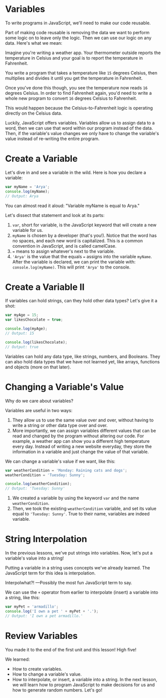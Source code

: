 # Variables
To write programs in JavaScript, we'll need to make our code reusable.

Part of making code reusable is removing the data we want to perform some logic on to leave only the logic. Then we can use our logic on any data. Here's what we mean:

Imagine you're writing a weather app. Your thermometer outside reports the temperature in Celsius and your goal is to report the temperature in Fahrenheit.

You write a program that takes a temperature like `15` degrees Celsius, then multiplies and divides it until you get the temperature in Fahrenheit.

Once you've done this though, you see the temperature now reads `16` degrees Celsius. In order to find Fahrenheit again, you'd need to write a whole new program to convert `16` degrees Celsius to Fahrenheit.

This would happen because the Celsius-to-Fahrenheit logic is operating directly on the Celsius data.

Luckily, JavaScript offers variables. Variables allow us to assign data to a word, then we can use that word within our program instead of the data. Then, if the variable's value changes we only have to change the variable's value instead of re-writing the entire program.



# Create a Variable
Let's dive in and see a variable in the wild. Here is how you declare a variable:



```JavaScript
var myName = 'Arya';
console.log(myName);
// Output: Arya
```


You can almost read it aloud: "Variable myName is equal to Arya."

Let's dissect that statement and look at its parts:

1. `var`, short for variable, is the JavaScript keyword that will create a new variable for us.
1. `myName` is chosen by a developer (that's you!). Notice that the word has no spaces, and each new word is capitalized. This is a common convention in JavaScript, and is called camelCase.
3. ``=`` means to assign whatever's next to the variable.
4. ``'Arya'`` is the value that the equals ``=`` assigns into the variable `myName`.
After the variable is declared, we can print the variable with: `console.log(myName)`. This will print ``'Arya'`` to the console.



# Create a Variable II
If variables can hold strings, can they hold other data types? Let's give it a shot:


```JavaScript
var myAge = 15;
var likesChocolate = true;

console.log(myAge);
// Output: 15

console.log(likesChocolate);
// Output: true
```


Variables can hold any data type, like strings, numbers, and Booleans. They can also hold data types that we have not learned yet, like arrays, functions and objects (more on that later).



# Changing a Variable's Value
Why do we care about variables?

Variables are useful in two ways:

1. They allow us to use the same value over and over, without having to write a string or other data type over and over.
2. More importantly, we can assign variables different values that can be read and changed by the program without altering our code.
For example, a weather app can show you a different high temperature every day. Instead of writing a new website everyday, they store the information in a variable and just change the value of that variable.

We can change a variable's value if we want, like this:

```JavaScript
var weatherCondition = 'Monday: Raining cats and dogs';
weatherCondition = 'Tuesday: Sunny';

console.log(weatherCondition);
// Output: 'Tuesday: Sunny'
```


1. We created a variable by using the keyword `var` and the name `weatherCondition`.
2. Then, we took the existing `weatherCondition` variable, and set its value equal to ``'Tuesday: Sunny'``.
True to their name, variables are indeed variable.



# String Interpolation
In the previous lessons, we've put strings into variables. Now, let's put a variable's value into a string!

Putting a variable in a string uses concepts we've already learned. The JavaScript term for this idea is interpolation.

Interpolwhat?! —Possibly the most fun JavaScript term to say.

We can use the ``+`` operator from earlier to interpolate (insert) a variable into a string, like this:


```JavaScript
var myPet = 'armadillo';
console.log('I own a pet ' + myPet + '.');
// Output: 'I own a pet armadillo.'
```



# Review Variables
You made it to the end of the first unit and this lesson! High five!

We learned:

- How to create variables.
- How to change a variable's value.
- How to interpolate, or insert, a variable into a string.
In the next lesson, we will learn how to program JavaScript to make decisions for us and how to generate random numbers. Let's go!
